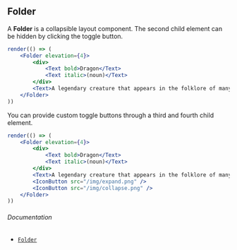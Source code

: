 ## Folder

A **Folder** is a collapsible layout component. The second child element can be hidden by clicking the toggle button.

```jsx
render(() => (
	<Folder elevation={4}>
		<div>
			<Text bold>Dragon</Text>
			<Text italic>(noun)</Text>
		</div>
		<Text>A legendary creature that appears in the folklore of many cultures around the world. Beliefs about dragons vary drastically by region, but dragons in western cultures since the High Middle Ages have often been depicted as winged, horned, four-legged, and capable of breathing fire. Dragons in eastern cultures are usually depicted as wingless, four-legged, serpentine creatures with above-average intelligence.</Text>
	</Folder>
))
```

You can provide custom toggle buttons through a third and fourth child element.

```jsx
render(() => (
	<Folder elevation={4}>
		<div>
			<Text bold>Dragon</Text>
			<Text italic>(noun)</Text>
		</div>
		<Text>A legendary creature that appears in the folklore of many cultures around the world. Beliefs about dragons vary drastically by region, but dragons in western cultures since the High Middle Ages have often been depicted as winged, horned, four-legged, and capable of breathing fire. Dragons in eastern cultures are usually depicted as wingless, four-legged, serpentine creatures with above-average intelligence.</Text>
		<IconButton src="/img/expand.png" />
		<IconButton src="/img/collapse.png" />
	</Folder>
))
```

###### Documentation
- [`Folder`](/wiki/modules/_components_layout_folder_.html)
